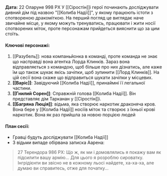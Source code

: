 **Дата:** 22 Оларуне 998 РХ
У [[Сіростін]]і герої починають досліджувати дивний дім під назвою "[[Колиба Надії]]", у якому працюють істоти з спотвореною дракоміткою. На перший погляд це виглядає наче звичайне місце, у якому можуть тренуватись, працювати і жити носії спотворених міток, проте персонажам прийдеться вияснити що за цим стоїть.

#### **Ключові персонажі:**
1. [[Разубель]]: нова компаньйонка в команді, проте команда не знає що насправді вона агентка Лорда Клинків. Зараз вона відправляється з командою, щоб більше про них дізнатись, але каже їм що також шукає якісь зачіпки, щоб зупинити [[Лорд Клинків]]. На цій сесії вона скаже що відправиться шукати зачіпки у місцевих.
3. **[[Варіс]]**: Завідуючий [[Колиба Надії]], принаймні її легальної частини.
4. **[[Гнилий Сорен]]**: Справжній голова [[Колиба Надії]]. Він представляє дім Тарканан у [[Сіростін]]і. 
5. **[[Багряна Люція]]**: відьма, яка створює наркотик драконяча кров. Вона бере у [[Колиба Надії]] носіїв міток та створює з їхньої крові наркотик. Вона як раз прийшла за новою порцією людей
#### **План сесії:**
- Гравці будуть досліджувати [[Колиба Надії]]
- З відьми випаде обірвана записка Аарена: 
>   27 Терендора 986 РХ: Що ж, як ми і домовлялись я покажу вам як підсилити вашу армію... Для цього я розроблю сироватку. Інгрідієнти ви звісно не в кожному льосі найдете, ха-ха-ха, але думаю ви справитесь, отже для початку...